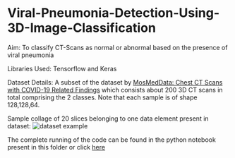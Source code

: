 # Viral-Pneumonia-Detection-Using-3D-Image-Classification

Aim: To classify CT-Scans as normal or abnormal based on the presence of viral pneumonia

Libraries Used: Tensorflow and Keras

Dataset Details: A subset of the dataset by [MosMedData: Chest CT Scans with COVID-19 Related Findings](https://www.medrxiv.org/content/10.1101/2020.05.20.20100362v1) which consists about 200 3D CT scans in total comprising the 2 classes. Note that each sample is of shape 128,128,64.

Sample collage of 20 slices belonging to one data element present in dataset: 
![dataset example](https://user-images.githubusercontent.com/57295909/183475654-6ab26f00-534d-4fca-bd51-06ce480ffcab.png)

The complete running of the code can be found in the python notebook present in this folder or click [here](https://github.com/prashu316/Viral-Pneumonia-Detection-Using-3D-Image-Classification/blob/main/3d%20Image%20Classifaction.ipynb)
